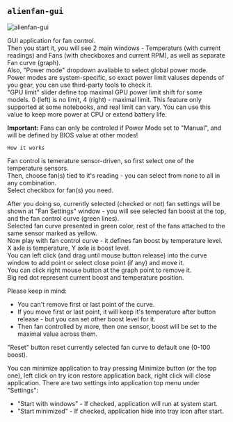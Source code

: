 ## `alienfan-gui`

![alienfan-gui](/img/alienfan.png?raw=true)

GUI application for fan control.  
Then you start it, you will see 2 main windows - Temperaturs (with current readings) and Fans (with checkboxes and current RPM), as well as separate Fan curve (graph).  
Also, "Power mode" dropdown avaliable to select global power mode. Power modes are system-specific, so exact power limit valuses depends of you gear, you can use third-party tools to check it.  
"GPU limit" slider define top maximal GPU power limit shift for some models. 0 (left) is no limit, 4 (right) - maximal limit. This feature only supported at some notebooks, and real limit can vary. You can use this value to keep more power at CPU or extend battery life.

**Important:** Fans can only be controled if Power Mode set to "Manual", and will be defined by BIOS value at other modes!

```
How it works
```

Fan control is temerature sensor-driven, so first select one of the temperature sensors.  
Then, choose fan(s) tied to it's reading - you can select from none to all in any combination.  
Select checkbox for fan(s) you need.

After you doing so, currently selected (checked or not) fan settings will be shown at "Fan Settings" window - you will see selected fan boost at the top, and the fan control curve (green lines).  
Selected fan curve presented in green color, rest of the fans attached to the same sensor marked as yellow.  
Now play with fan control curve - it defines fan boost by temperature level. X axle is temperature, Y axle is boost level.  
You can left click (and drag until mouse button release) into the curve window to add point or select close point (if any) and move it.  
You can click right mouse button at the graph point to remove it.  
Big red dot represent current boost and temperature position.  

Please keep in mind:
- You can't remove first or last point of the curve.
- If you move first or last point, it will keep it's temperature after button release - but you can set other boost level for it.
- Then fan controlled by more, then one sensor, boost will be set to the maximal value across them. 

"Reset" button reset currently selected fan curve to default one (0-100 boost).

You can minimize application to tray pressing Minimize button (or the top one), left click on try icon restore application back, right click will close application.
There are two settings into application top menu under "Settings":
- "Start with windows" - If checked, application will run at system start.
- "Start minimized" - If checked, application hide into tray icon after start.